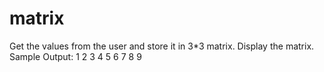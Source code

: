 # matrix
Get the values from the user and store it in 3*3 matrix. Display the matrix.   Sample Output: 1 2 3 4 5 6 7 8 9
